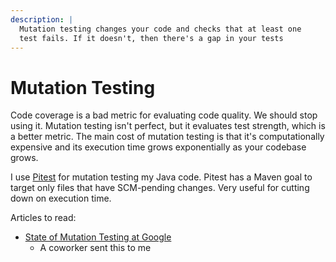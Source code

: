 ```yaml
---
description: |
  Mutation testing changes your code and checks that at least one
  test fails. If it doesn't, then there's a gap in your tests
---
```


# Mutation Testing

Code coverage is a bad metric for evaluating code quality. We should stop using
it. Mutation testing isn't perfect, but it evaluates test strength, which is a
better metric. The main cost of mutation testing is that it's computationally
expensive and its execution time grows exponentially as your codebase grows.

I use [Pitest](https://pitest.org) for mutation testing my Java code. Pitest has
a Maven goal to target only files that have SCM-pending changes. Very useful for
cutting down on execution time.

Articles to read:

- [State of Mutation Testing at Google](https://research.google/pubs/state-of-mutation-testing-at-google/)
  - A coworker sent this to me
